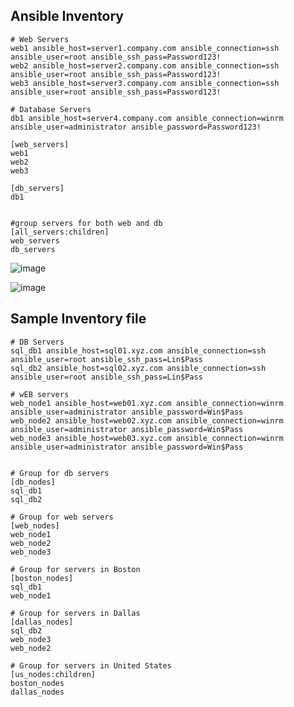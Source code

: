 ## Ansible Inventory
```
# Web Servers
web1 ansible_host=server1.company.com ansible_connection=ssh ansible_user=root ansible_ssh_pass=Password123!
web2 ansible_host=server2.company.com ansible_connection=ssh ansible_user=root ansible_ssh_pass=Password123!
web3 ansible_host=server3.company.com ansible_connection=ssh ansible_user=root ansible_ssh_pass=Password123!

# Database Servers
db1 ansible_host=server4.company.com ansible_connection=winrm ansible_user=administrator ansible_password=Password123!

[web_servers]
web1
web2
web3

[db_servers]
db1


#group servers for both web and db
[all_servers:children]
web_servers
db_servers

```

![image](https://user-images.githubusercontent.com/71001536/165075877-15b55064-454e-41d2-ba2a-56b3afab4586.png)

![image](https://user-images.githubusercontent.com/71001536/165075958-aec1330e-4eff-4c39-a718-a4dec19b3284.png)


## Sample Inventory file
```
# DB Servers
sql_db1 ansible_host=sql01.xyz.com ansible_connection=ssh ansible_user=root ansible_ssh_pass=Lin$Pass
sql_db2 ansible_host=sql02.xyz.com ansible_connection=ssh ansible_user=root ansible_ssh_pass=Lin$Pass

# wEB servers
web_node1 ansible_host=web01.xyz.com ansible_connection=winrm ansible_user=administrator ansible_password=Win$Pass
web_node2 ansible_host=web02.xyz.com ansible_connection=winrm ansible_user=administrator ansible_password=Win$Pass
web_node3 ansible_host=web03.xyz.com ansible_connection=winrm ansible_user=administrator ansible_password=Win$Pass


# Group for db servers
[db_nodes]
sql_db1
sql_db2

# Group for web servers
[web_nodes]
web_node1
web_node2
web_node3

# Group for servers in Boston
[boston_nodes]
sql_db1
web_node1

# Group for servers in Dallas
[dallas_nodes]
sql_db2
web_node3
web_node2

# Group for servers in United States
[us_nodes:children]
boston_nodes
dallas_nodes
```
